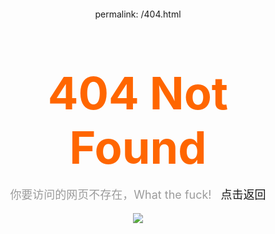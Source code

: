 permalink: /404.html
<!DOCTYPE html><html lang="zh-CN"><head><meta charset="utf-8"><title>【404 Not Found】页面未找到！</title><style>html{font:100%/1.3 "Roboto",Verdana;text-align:center}body{margin:0;padding:0;margin:0 auto;width:980px}.fobidden{font-size:72px;color:#f60;}.info{font-size:18px;color:#9b9b9b}.container{margin:0 auto;padding:10px}.logo{text-align:left}h1{padding:0;margin:50px 0 0 0}h3{margin:0}.logo{margin:10px 0 0 0}}</style></head><body><div class="container"><section class="body"><h1 class="fobidden">404 Not Found</h1><p class="info">你要访问的网页不存在，What the fuck! <a href="/" style="text-decoration: none;margin-left:10px;">点击返回</a></p><p><a href="/"><img src="http://cdn.tuijiankan.com/robot.jpg"></a></p></section></div></body></html>
